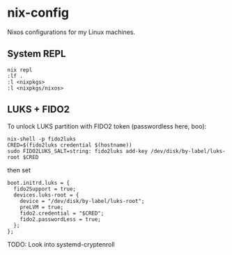 # nix-config

Nixos configurations for my Linux machines.

## System REPL

```
nix repl
:lf .
:l <nixpkgs>
:l <nixpkgs/nixos>
```

## LUKS + FIDO2

To unlock LUKS partition with FIDO2 token (passwordless here, boo):
```
nix-shell -p fido2luks
CRED=$(fido2luks credential $(hostname))
sudo FIDO2LUKS_SALT=string: fido2luks add-key /dev/disk/by-label/luks-root $CRED
```
then set
```
boot.initrd.luks = {
  fido2Support = true;
  devices.luks-root = {
    device = "/dev/disk/by-label/luks-root";
    preLVM = true;
    fido2.credential = "$CRED";
    fido2.passwordLess = true;
  };
};
```

TODO: Look into systemd-cryptenroll
